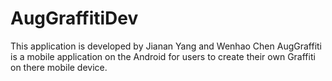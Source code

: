 # AugGraffitiDev
This application is developed by Jianan Yang and Wenhao Chen
AugGraffiti is a mobile application on the Android for users to create their own Graffiti on there mobile device. 

